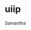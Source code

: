 # uiip

Samantha





















































































































































































































































































































































































































